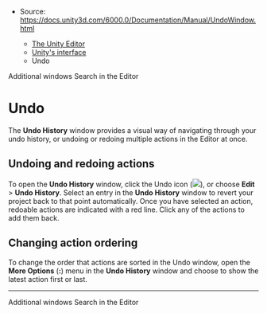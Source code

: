 * Source: https://docs.unity3d.com/6000.0/Documentation/Manual/UndoWindow.html

  * [The Unity Editor](https://docs.unity3d.com/6000.0/Documentation/Manual/unity-editor.html)
  * [Unity's interface](https://docs.unity3d.com/6000.0/Documentation/Manual/UsingTheEditor.html)
  * Undo


[](https://docs.unity3d.com/6000.0/Documentation/Manual/OtherViews.html)
Additional windows
[](https://docs.unity3d.com/6000.0/Documentation/Manual/Searching.html)
Search in the Editor
# Undo
The **Undo History** window provides a visual way of navigating through your undo history, or undoing or redoing multiple actions in the Editor at once.
## Undoing and redoing actions
To open the **Undo History** window, click the Undo icon (![](https://docs.unity3d.com/6000.0/Documentation/uploads/Main/undo-icon.png)), or choose **Edit** > **Undo History**.
Select an entry in the **Undo History** window to revert your project back to that point automatically.
Once you have selected an action, redoable actions are indicated with a red line. Click any of the actions to add them back.
## Changing action ordering
To change the order that actions are sorted in the Undo window, open the **More Options** (**:**) menu in the **Undo History** window and choose to show the latest action first or last.
* * *
[](https://docs.unity3d.com/6000.0/Documentation/Manual/OtherViews.html)
Additional windows
[](https://docs.unity3d.com/6000.0/Documentation/Manual/Searching.html)
Search in the Editor
